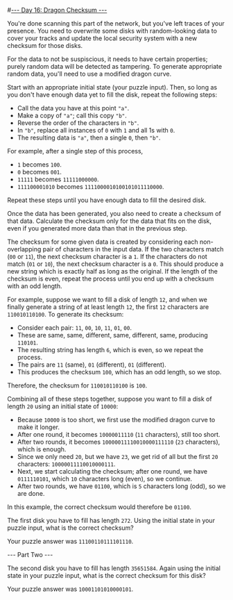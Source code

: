 #[--- Day 16: Dragon Checksum ---](http://adventofcode.com/2016/day/16)

You're done scanning this part of the network, but you've left traces of your presence. You need to overwrite some disks with random-looking data to cover your tracks and update the local security system with a new checksum for those disks.  

For the data to not be suspiscious, it needs to have certain properties; purely random data will be detected as tampering. To generate appropriate random data, you'll need to use a modified dragon curve.

Start with an appropriate initial state (your puzzle input). Then, so long as you don't have enough data yet to fill the disk, repeat the following steps:

- Call the data you have at this point ``"a"``.
- Make a copy of ``"a"``; call this copy ``"b"``.
- Reverse the order of the characters in ``"b"``.
- In ``"b"``, replace all instances of ``0`` with ``1`` and all 1s with ``0``.
- The resulting data is ``"a"``, then a single ``0``, then ``"b"``.  

For example, after a single step of this process,

- ``1`` becomes ``100``.
- ``0`` becomes ``001``.
- ``11111`` becomes ``11111000000``.
- ``111100001010`` becomes ``1111000010100101011110000``.  

Repeat these steps until you have enough data to fill the desired disk.

Once the data has been generated, you also need to create a checksum of that data. Calculate the checksum only for the data that fits on the disk, even if you generated more data than that in the previous step.

The checksum for some given data is created by considering each non-overlapping pair of characters in the input data. If the two characters match (``00`` or ``11``), the next checksum character is a ``1``. If the characters do not match (``01`` or ``10``), the next checksum character is a ``0``. This should produce a new string which is exactly half as long as the original. If the length of the checksum is even, repeat the process until you end up with a checksum with an odd length.

For example, suppose we want to fill a disk of length ``12``, and when we finally generate a string of at least length ``12``, the first ``12`` characters are ``110010110100``. To generate its checksum:

- Consider each pair: ``11``, ``00``, ``10``, ``11``, ``01``, ``00``.
- These are same, same, different, same, different, same, producing ``110101``.
- The resulting string has length ``6``, which is even, so we repeat the process.
- The pairs are ``11`` (same), ``01`` (different), ``01`` (different).
- This produces the checksum ``100``, which has an odd length, so we stop.  

Therefore, the checksum for ``110010110100`` is ``100``.

Combining all of these steps together, suppose you want to fill a disk of length ``20`` using an initial state of ``10000``:

- Because ``10000`` is too short, we first use the modified dragon curve to make it longer.
- After one round, it becomes ``10000011110`` (``11`` characters), still too short.
- After two rounds, it becomes ``10000011110010000111110`` (``23`` characters), which is enough.
- Since we only need ``20``, but we have ``23``, we get rid of all but the first ``20`` characters: ``10000011110010000111``.
- Next, we start calculating the checksum; after one round, we have ``0111110101``, which ``10`` characters long (even), so we continue.
- After two rounds, we have ``01100``, which is ``5`` characters long (odd), so we are done.  

In this example, the correct checksum would therefore be ``01100``.

The first disk you have to fill has length ``272``. Using the initial state in your puzzle input, what is the correct checksum?

Your puzzle answer was ``11100110111101110``.

--- Part Two ---

The second disk you have to fill has length ``35651584``. Again using the initial state in your puzzle input, what is the correct checksum for this disk?

Your puzzle answer was ``10001101010000101``.
